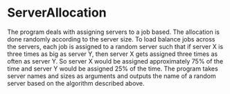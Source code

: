 # ServerAllocation
The program deals with assigning servers to a job based. The allocation is done randomly according to the server size. To load balance jobs across the servers, each job is assigned to a random server such that if server X is three times as big as server Y, then server X gets assigned three times as often as server Y. So server X would be assigned approximately 75% of the time and server Y would be assigned 25% of the time. The program takes server names and sizes as arguments and outputs the name of a random server based on the algorithm described above. 
